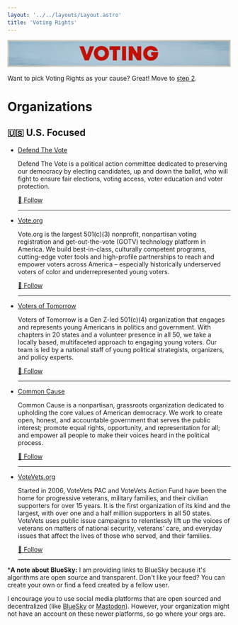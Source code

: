 ```yaml
---
layout: '../../layouts/Layout.astro'
title: 'Voting Rights'
---
```


![Voting](../../assets/Causes-Voting.png)

Want to pick Voting Rights as your cause? Great! Move to [step 2](../../steps/step2/README.md).

# Organizations

## 🇺🇸 U.S. Focused

- [Defend The Vote](https://wedefendthevote.org/)

  Defend The Vote is a political action committee dedicated to preserving our democracy by electing candidates, up and down the ballot, who will fight to ensure fair elections, voting access, voter education and voter protection.
  
  <a href="https://bsky.app/profile/dtvpac.bsky.social" title="Follow on BlueSky Social">🦋 Follow</a>  

  ---

- [Vote.org](https://vote.org)

  Vote.org is the largest 501(c)(3) nonprofit, nonpartisan voting registration and get-out-the-vote (GOTV) technology platform in America. We build best-in-class, culturally competent programs, cutting-edge voter tools and high-profile partnerships to reach and empower voters across America – especially historically underserved voters of color and underrepresented young voters.

  <a href="https://bsky.app/profile/votedotorg.bsky.social" title="Follow on BlueSky Social">🦋 Follow</a>

  ---

- [Voters of Tomorrow](https://votersoftomorrow.org/)

  Voters of Tomorrow is a Gen Z-led 501(c)(4) organization that engages and represents young Americans in politics and government. With chapters in 20 states and a volunteer presence in all 50, we take a locally based, multifaceted approach to engaging young voters. Our team is led by a national staff of young political strategists, organizers, and policy experts.

  <a href="https://bsky.app/profile/votersoftomorrow.org" title="Follow on BlueSky Social">🦋 Follow</a>
  
  ---

- [Common Cause](https://www.commoncause.org/)

  Common Cause is a nonpartisan, grassroots organization dedicated to upholding the core values of American democracy. We work to create open, honest, and accountable government that serves the public interest; promote equal rights, opportunity, and representation for all; and empower all people to make their voices heard in the political process.

    <a href="https://bsky.app/profile/ourcommoncause.bsky.social" title="Follow on BlueSky Social">🦋 Follow</a>

  ---

- [VoteVets.org](https://votevets.org/)

  Started in 2006, VoteVets PAC and VoteVets Action Fund have been the home for progressive veterans, military families, and their civilian supporters for over 15 years. It is the first organization of its kind and the largest, with over one and a half million supporters in all 50 states. VoteVets uses public issue campaigns to relentlessly lift up the voices of veterans on matters of national security, veterans’ care, and everyday issues that affect the lives of those who served, and their families.

    <a href="https://bsky.app/profile/votevets.org" title="Follow on BlueSky Social">🦋 Follow</a>

    ---

***A note about BlueSky:** I am providing links to BlueSky because it's algorithms are open source and transparent. Don't like your feed? You can create your own or find a feed created by a fellow user.

I encourage you to use social media platforms that are open sourced and decentralized (like [BlueSky](https://bsky.app/) or [Mastodon](https://joinmastodon.org/)). However, your organization might not have an account on these newer platforms, so go where your orgs are.    
